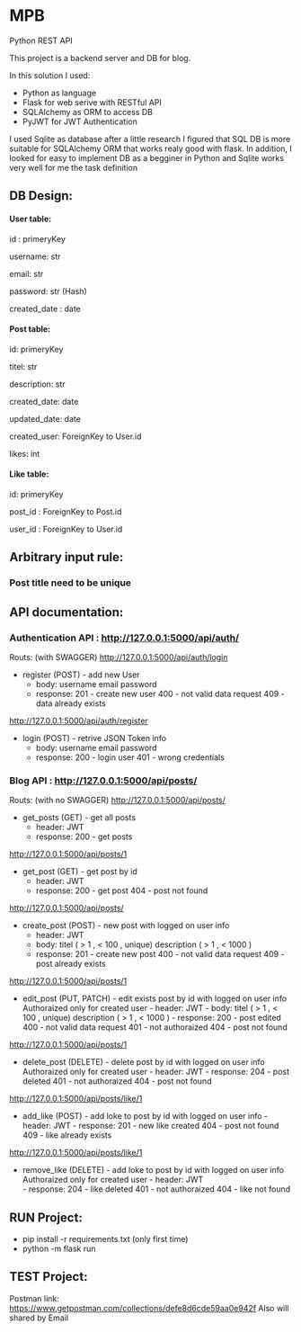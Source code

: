 # MPB
Python REST API

This project is a backend server and DB for blog.

In this solution I used:
* Python as language
* Flask for web serive with RESTful API
* SQLAlchemy as ORM to access DB
* PyJWT for JWT Authentication

I used Sqlite as database 
after a little research I figured that SQL DB is more suitable for SQLAlchemy ORM that works realy good with flask.
In addition, I looked for easy to implement DB as a begginer in Python and Sqlite works very well for me the task definition

## DB Design:

#### User table:
  id : primeryKey
  
  username: str
  
  email: str
  
  password: str (Hash)
  
  created_date : date
 
#### Post table:
  id: primeryKey
  
  titel: str
  
  description: str
  
  created_date: date
  
  updated_date: date
  
  created_user: ForeignKey to User.id
  
  likes: int
  
#### Like table:
  id: primeryKey
  
  post_id : ForeignKey to Post.id
  
  user_id : ForeignKey to User.id
  
  
  
## Arbitrary input rule:
  ### Post title need to be unique
  
## API documentation:

### Authentication API : http://127.0.0.1:5000/api/auth/
Routs: (with SWAGGER)
  http://127.0.0.1:5000/api/auth/login
  * register (POST) - add new User
    - body:
      username
      email
      password
    - response:
      201 - create new user
      400 - not valid data request
      409 - data already exists
      
    
  http://127.0.0.1:5000/api/auth/register
  * login (POST) - retrive JSON Token info
    - body:
      username
      email
      password
    - response:
      200 - login user
      401 - wrong credentials
      
### Blog API : http://127.0.0.1:5000/api/posts/
Routs: (with no SWAGGER)
  http://127.0.0.1:5000/api/posts/
  * get_posts (GET) - get all posts
    - header:
      JWT
    - response:
      200 - get posts
      
  http://127.0.0.1:5000/api/posts/1
  * get_post (GET) - get post by id
    - header:
      JWT
    - response:
      200 - get post
      404 - post not found
      
  http://127.0.0.1:5000/api/posts/ 
  * create_post (POST) - new post with logged on user info
    - header:
      JWT
    - body:
      titel ( > 1 , < 100 , unique)
      description ( > 1 , < 1000 )
    - response:
      201 - create new post
      400 - not valid data request
      409 - post already exists
      
   http://127.0.0.1:5000/api/posts/1
   * edit_post (PUT, PATCH) - edit exists post by id with logged on user info
    Authoraized only for created user
    - header:
      JWT
    - body:
      titel ( > 1 , < 100 , unique)
      description ( > 1 , < 1000 )
    - response:
      200 - post edited
      400 - not valid data request
      401 - not authoraized
      404 - post not found
      
   http://127.0.0.1:5000/api/posts/1
   * delete_post (DELETE) - delete post by id with logged on user info
    Authoraized only for created user
    - header:
      JWT
    - response:
      204 - post deleted
      401 - not authoraized
      404 - post not found
      
   http://127.0.0.1:5000/api/posts/like/1
   * add_like (POST) - add loke to post by id with logged on user info
    - header:
      JWT
    - response:
      201 - new like created
      404 - post not found
      409 - like already exists
      
   http://127.0.0.1:5000/api/posts/like/1
   * remove_like (DELETE) - add loke to post by id with logged on user info
    Authoraized only for created user
    - header:
      JWT  
    - response:
      204 - like deleted
      401 - not authoraized
      404 - like not found
     
## RUN Project:
  - pip install -r requirements.txt (only first time)
  - python -m flask run

## TEST Project:
  Postman link: https://www.getpostman.com/collections/defe8d6cde59aa0e942f
  Also will shared by Email
  

      
   
      
  


